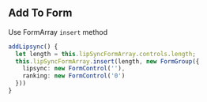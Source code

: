 ## Add To Form

Use FormArray `insert` method

```typescript
addLipsync() {
  let length = this.lipSyncFormArray.controls.length;
  this.lipSyncFormArray.insert(length, new FormGroup({
    lipsync: new FormControl(''),
    ranking: new FormControl('0')
  }))
}
```